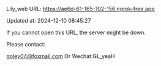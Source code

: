 Lily_web URL: https://ae6d-61-165-102-156.ngrok-free.app

Updated at: 2024-12-10 08:45:27

If you cannot open this URL, the server might be down.

Please contact: 

goley04@foxmail.com Or Wechat:GL_yeaH